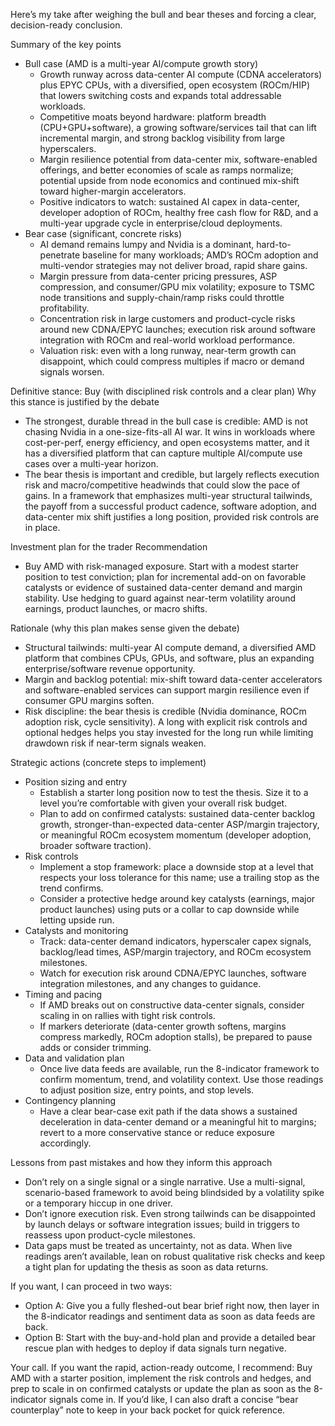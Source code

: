 Here’s my take after weighing the bull and bear theses and forcing a clear, decision-ready conclusion.

Summary of the key points
- Bull case (AMD is a multi-year AI/compute growth story)
  - Growth runway across data-center AI compute (CDNA accelerators) plus EPYC CPUs, with a diversified, open ecosystem (ROCm/HIP) that lowers switching costs and expands total addressable workloads.
  - Competitive moats beyond hardware: platform breadth (CPU+GPU+software), a growing software/services tail that can lift incremental margin, and strong backlog visibility from large hyperscalers.
  - Margin resilience potential from data-center mix, software-enabled offerings, and better economies of scale as ramps normalize; potential upside from node economics and continued mix-shift toward higher-margin accelerators.
  - Positive indicators to watch: sustained AI capex in data-center, developer adoption of ROCm, healthy free cash flow for R&D, and a multi-year upgrade cycle in enterprise/cloud deployments.
- Bear case (significant, concrete risks)
  - AI demand remains lumpy and Nvidia is a dominant, hard-to-penetrate baseline for many workloads; AMD’s ROCm adoption and multi-vendor strategies may not deliver broad, rapid share gains.
  - Margin pressure from data-center pricing pressures, ASP compression, and consumer/GPU mix volatility; exposure to TSMC node transitions and supply-chain/ramp risks could throttle profitability.
  - Concentration risk in large customers and product-cycle risks around new CDNA/EPYC launches; execution risk around software integration with ROCm and real-world workload performance.
  - Valuation risk: even with a long runway, near-term growth can disappoint, which could compress multiples if macro or demand signals worsen.

Definitive stance: Buy (with disciplined risk controls and a clear plan)
Why this stance is justified by the debate
- The strongest, durable thread in the bull case is credible: AMD is not chasing Nvidia in a one-size-fits-all AI war. It wins in workloads where cost-per-perf, energy efficiency, and open ecosystems matter, and it has a diversified platform that can capture multiple AI/compute use cases over a multi-year horizon.
- The bear thesis is important and credible, but largely reflects execution risk and macro/competitive headwinds that could slow the pace of gains. In a framework that emphasizes multi-year structural tailwinds, the payoff from a successful product cadence, software adoption, and data-center mix shift justifies a long position, provided risk controls are in place.

Investment plan for the trader
Recommendation
- Buy AMD with risk-managed exposure. Start with a modest starter position to test conviction; plan for incremental add-on on favorable catalysts or evidence of sustained data-center demand and margin stability. Use hedging to guard against near-term volatility around earnings, product launches, or macro shifts.

Rationale (why this plan makes sense given the debate)
- Structural tailwinds: multi-year AI compute demand, a diversified AMD platform that combines CPUs, GPUs, and software, plus an expanding enterprise/software revenue opportunity.
- Margin and backlog potential: mix-shift toward data-center accelerators and software-enabled services can support margin resilience even if consumer GPU margins soften.
- Risk discipline: the bear thesis is credible (Nvidia dominance, ROCm adoption risk, cycle sensitivity). A long with explicit risk controls and optional hedges helps you stay invested for the long run while limiting drawdown risk if near-term signals weaken.

Strategic actions (concrete steps to implement)
- Position sizing and entry
  - Establish a starter long position now to test the thesis. Size it to a level you’re comfortable with given your overall risk budget.
  - Plan to add on confirmed catalysts: sustained data-center backlog growth, stronger-than-expected data-center ASP/margin trajectory, or meaningful ROCm ecosystem momentum (developer adoption, broader software traction).
- Risk controls
  - Implement a stop framework: place a downside stop at a level that respects your loss tolerance for this name; use a trailing stop as the trend confirms.
  - Consider a protective hedge around key catalysts (earnings, major product launches) using puts or a collar to cap downside while letting upside run.
- Catalysts and monitoring
  - Track: data-center demand indicators, hyperscaler capex signals, backlog/lead times, ASP/margin trajectory, and ROCm ecosystem milestones.
  - Watch for execution risk around CDNA/EPYC launches, software integration milestones, and any changes to guidance.
- Timing and pacing
  - If AMD breaks out on constructive data-center signals, consider scaling in on rallies with tight risk controls.
  - If markers deteriorate (data-center growth softens, margins compress markedly, ROCm adoption stalls), be prepared to pause adds or consider trimming.
- Data and validation plan
  - Once live data feeds are available, run the 8-indicator framework to confirm momentum, trend, and volatility context. Use those readings to adjust position size, entry points, and stop levels.
- Contingency planning
  - Have a clear bear-case exit path if the data shows a sustained deceleration in data-center demand or a meaningful hit to margins; revert to a more conservative stance or reduce exposure accordingly.

Lessons from past mistakes and how they inform this approach
- Don’t rely on a single signal or a single narrative. Use a multi-signal, scenario-based framework to avoid being blindsided by a volatility spike or a temporary hiccup in one driver.
- Don’t ignore execution risk. Even strong tailwinds can be disappointed by launch delays or software integration issues; build in triggers to reassess upon product-cycle milestones.
- Data gaps must be treated as uncertainty, not as data. When live readings aren’t available, lean on robust qualitative risk checks and keep a tight plan for updating the thesis as soon as data returns.

If you want, I can proceed in two ways:
- Option A: Give you a fully fleshed-out bear brief right now, then layer in the 8-indicator readings and sentiment data as soon as data feeds are back.
- Option B: Start with the buy-and-hold plan and provide a detailed bear rescue plan with hedges to deploy if data signals turn negative.

Your call. If you want the rapid, action-ready outcome, I recommend: Buy AMD with a starter position, implement the risk controls and hedges, and prep to scale in on confirmed catalysts or update the plan as soon as the 8-indicator signals come in. If you’d like, I can also draft a concise “bear counterplay” note to keep in your back pocket for quick reference.